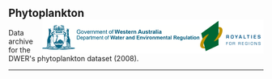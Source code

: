 ## Phytoplankton  <img src="https://github.com/AquaticEcoDynamics/Peel_ARC/blob/master/Images/Logos/dwer.png" align="right">

Data archive for the DWER's phytoplankton dataset (2008).

---


